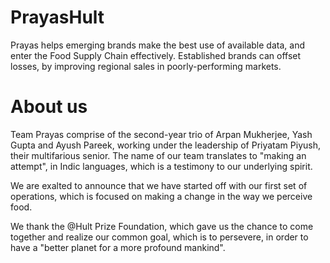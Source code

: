 # PrayasHult
Prayas helps emerging brands make the best use of available data, and enter the Food Supply Chain effectively. Established brands can offset losses, by improving regional sales in poorly-performing markets.
# About us
Team Prayas comprise of the second-year trio of Arpan Mukherjee, Yash Gupta and Ayush Pareek, working under the leadership of Priyatam Piyush, their multifarious senior. The name of our team translates to "making an attempt", in Indic languages, which is a testimony to our underlying spirit.

We are exalted to announce that we have started off with our first set of operations, which is focused on making a change in the way we perceive food.

We thank the @Hult Prize Foundation, which gave us the chance to come together and realize our common goal, which is to persevere, in order to have a "better planet for a more profound mankind".
